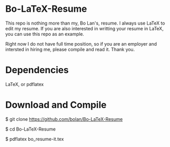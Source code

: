 Bo-LaTeX-Resume
===============

This repo is nothing more than my, Bo Lan's, resume. I always use LaTeX to edit my resume. If you are also interested in writting your resume in LaTeX, you can use this repo as an example.

Right now I do not have full time position, so if you are an employer and intersted in hiring me, please compile and read it. Thank you.

Dependencies
============

LaTeX, or pdflatex

Download and Compile
====================

$ git clone https://github.com/bolan/Bo-LaTeX-Resume

$ cd Bo-LaTeX-Resume

$ pdflatex bo_resume-it.tex
